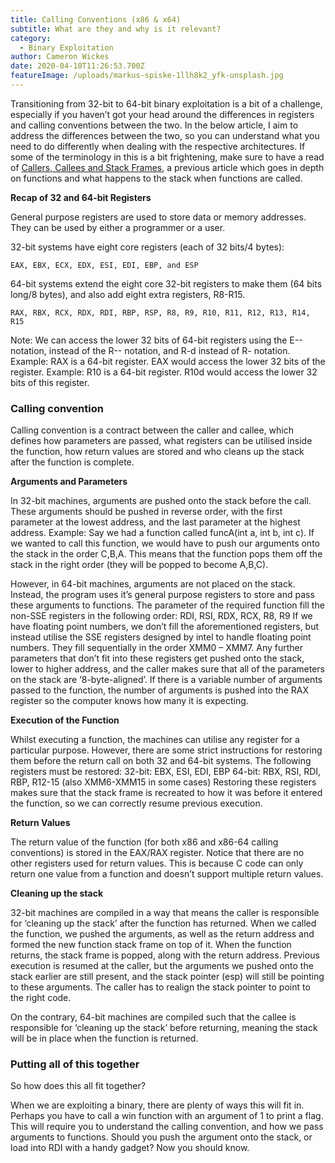 ```yaml
---
title: Calling Conventions (x86 & x64)
subtitle: What are they and why is it relevant?
category:
  - Binary Exploitation
author: Cameron Wickes
date: 2020-04-10T11:26:53.700Z
featureImage: /uploads/markus-spiske-1llh8k2_yfk-unsplash.jpg
---
```

Transitioning from 32-bit to 64-bit binary exploitation is a bit of a challenge, especially if you haven’t got your head around the differences in registers and calling conventions between the two. In the below article, I aim to address the differences between the two, so you can understand what you need to do differently when dealing with the respective architectures. If some of the terminology in this is a bit frightening, make sure to have a read of [Callers, Callees and Stack Frames](https://www.cameronwickes.com/callers-callees-and-stack-frames), a previous article which goes in depth on functions and what happens to the stack when functions are called.

**Recap of 32 and 64-bit Registers**

General purpose registers are used to store data or memory addresses. They can be used by either a programmer or a user. 

32-bit systems have eight core registers (each of 32 bits/4 bytes): 

```
EAX, EBX, ECX, EDX, ESI, EDI, EBP, and ESP
```

64-bit systems extend the eight core 32-bit registers to make them (64 bits long/8 bytes), and also add eight extra registers, R8-R15.

```
RAX, RBX, RCX, RDX, RDI, RBP, RSP, R8, R9, R10, R11, R12, R13, R14, R15
```

Note: We can access the lower 32 bits of 64-bit registers using the E-- notation, instead of the R-- notation, and R-d instead of R- notation.  Example: RAX is a 64-bit register. EAX would access the lower 32 bits of the register.  Example: R10 is a 64-bit register. R10d would access the lower 32 bits of this register.

### **Calling convention**

Calling convention is a contract between the caller and callee, which defines how parameters are passed, what registers can be utilised inside the function, how return values are stored and who cleans up the stack after the function is complete.

**Arguments and Parameters** 

In 32-bit machines, arguments are pushed onto the stack before the call. These arguments should be pushed in reverse order, with the first parameter at the lowest address, and the last parameter at the highest address. Example: Say we had a function called funcA(int a, int b, int c). If we wanted to call this function, we would have to push our arguments onto the stack in the order C,B,A. This means that the function pops them off the stack in the right order (they will be popped to become A,B,C).

However, in 64-bit machines, arguments are not placed on the stack. Instead, the program uses it’s general purpose registers to store and pass these arguments to functions. The parameter of the required function fill the non-SSE registers in the following order: RDI, RSI, RDX, RCX, R8, R9 If we have floating point numbers, we don’t fill the aforementioned registers, but instead utilise the SSE registers designed by intel to handle floating point numbers. 
They fill sequentially in the order XMM0 – XMM7.
Any further parameters that don’t fit into these registers get pushed onto the stack, lower to higher address, and the caller makes sure that all of the parameters on the stack are ‘8-byte-aligned’.
If there is a variable number of arguments passed to the function, the number of arguments is pushed into the RAX register so the computer knows how many it is expecting.

**Execution of the Function** 

Whilst executing a function, the machines can utilise any register for a particular purpose. However, there are some strict instructions for restoring them before the return call on both 32 and 64-bit systems. The following registers must be restored: 32-bit: EBX, ESI, EDI, EBP
64-bit: RBX, RSI, RDI, RBP, R12-15 (also XMM6-XMM15 in some cases)
Restoring these registers makes sure that the stack frame is recreated to how it was before it entered the function, so we can correctly resume previous execution.

**Return Values** 

The return value of the function (for both x86 and x86-64 calling conventions) is stored in the EAX/RAX register.  Notice that there are no other registers used for return values. This is because C code can only return one value from a function and doesn’t support multiple return values.

**Cleaning up the stack** 

32-bit machines are compiled in a way that means the caller is responsible for ‘cleaning up the stack’ after the function has returned. When we called the function, we pushed the arguments, as well as the return address and formed the new function stack frame on top of it. When the function returns, the stack frame is popped, along with the return address. Previous execution is resumed at the caller, but the arguments we pushed onto the stack earlier are still present, and the stack pointer (esp) will still be pointing to these arguments. The caller has to realign the stack pointer to point to the right code.

On the contrary, 64-bit machines are compiled such that the callee is responsible for ‘cleaning up the stack’ before returning, meaning the stack will be in place when the function is returned. 

### Putting all of this together

So how does this all fit together?

When we are exploiting a binary, there are plenty of ways this will fit in. Perhaps you have to call a win function with an argument of 1 to print a flag. This will require you to understand the calling convention, and how we pass arguments to functions. Should you push the argument onto the stack, or load into RDI with a handy gadget? Now you should know.